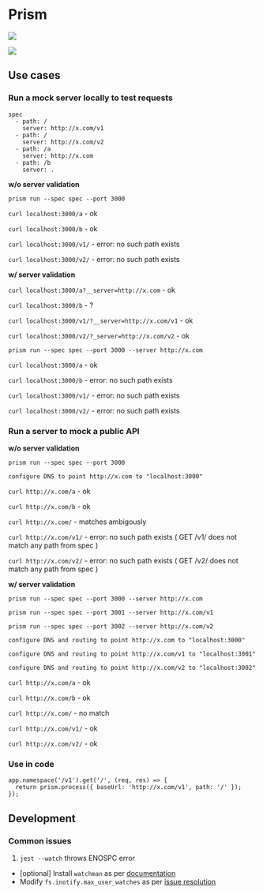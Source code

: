 # Prism

<a href="https://codeclimate.com/github/stoplightio/prism/maintainability"><img src="https://api.codeclimate.com/v1/badges/f5e363a7eb5b8f4e570f/maintainability" /></a>

<a href="https://codeclimate.com/github/stoplightio/prism/test_coverage"><img src="https://api.codeclimate.com/v1/badges/f5e363a7eb5b8f4e570f/test_coverage" /></a>

## Use cases

### Run a mock server locally to test requests

```
spec
  - path: /
    server: http://x.com/v1
  - path: /
    server: http://x.com/v2
  - path: /a
    server: http://x.com
  - path: /b
    server: .
```

**w/o server validation**

`prism run --spec spec --port 3000`


`curl localhost:3000/a` - ok

`curl localhost:3000/b` - ok

`curl localhost:3000/v1/` - error: no such path exists

`curl localhost:3000/v2/` - error: no such path exists

**w/ server validation**

`curl localhost:3000/a?__server=http://x.com` - ok

`curl localhost:3000/b` - ?

`curl localhost:3000/v1/?__server=http://x.com/v1` - ok

`curl localhost:3000/v2/?_server=http://x.com/v2` - ok



`prism run --spec spec --port 3000 --server http://x.com`


`curl localhost:3000/a` - ok

`curl localhost:3000/b` - error: no such path exists

`curl localhost:3000/v1/` - error: no such path exists

`curl localhost:3000/v2/` - error: no such path exists

### Run a server to mock a public API

**w/o server validation**

`prism run --spec spec --port 3000`

`configure DNS to point http://x.com to "localhost:3000"`


`curl http://x.com/a` - ok

`curl http://x.com/b` - ok

`curl http://x.com/` - matches ambigously

`curl http://x.com/v1/` - error: no such path exists ( GET /v1/ does not match any path from spec )

`curl http://x.com/v2/` - error: no such path exists ( GET /v2/ does not match any path from spec )

**w/ server validation**

`prism run --spec spec --port 3000 --server http://x.com`

`prism run --spec spec --port 3001 --server http://x.com/v1`

`prism run --spec spec --port 3002 --server http://x.com/v2`


`configure DNS and routing to point http://x.com to "localhost:3000"`

`configure DNS and routing to point http://x.com/v1 to "localhost:3001"`

`configure DNS and routing to point http://x.com/v2 to "localhost:3002"`


`curl http://x.com/a` - ok

`curl http://x.com/b` - ok

`curl http://x.com/` - no match

`curl http://x.com/v1/` - ok

`curl http://x.com/v2/` - ok

### Use in code

```
app.namespace('/v1').get('/', (req, res) => {
  return prism.process({ baseUrl: 'http://x.com/v1', path: '/' });
});
```

## Development

### Common issues

1. `jest --watch` throws ENOSPC error

- [optional] Install `watchman` as per [documentation](https://facebook.github.io/watchman/docs/install.html#installing-from-source)
- Modify `fs.inotify.max_user_watches` as per [issue resolution](https://github.com/facebook/jest/issues/3254)
